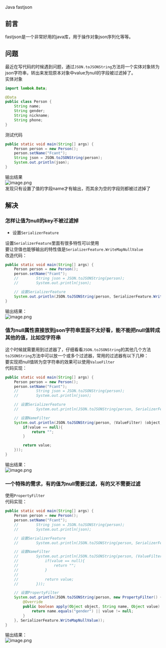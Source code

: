 Java fastjson
<a name="rkh5j"></a>
## 前言
fastjson是一个非常好用的java库，用于操作对象json序列化等等。
<a name="TVxXq"></a>
## 问题
最近在写代码的时候遇到问题，通过`JSON.toJSONString`方法将一个实体对象转为json字符串，转出来发现原本对象中value为null的字段被过滤掉了。<br />实体对象
```java
import lombok.Data;

@Data
public class Person {
    String name;
    String gender;
    String nickname;
    String phone;
}
```
测试代码
```java
public static void main(String[] args) {
    Person person = new Person();
    person.setName("Fcant");
    String json = JSON.toJSONString(person);
    System.out.println(json);
}
```
输出结果<br />![image.png](https://cdn.nlark.com/yuque/0/2021/png/396745/1629543724999-61f0c6ad-3f9c-4f4d-a9ea-fda0a3fbc68c.png#clientId=u12dc450f-3543-4&from=paste&height=173&id=ua4b4be28&originHeight=519&originWidth=1993&originalType=binary&ratio=1&size=58270&status=done&style=shadow&taskId=u2ca1d2a3-8703-44bd-9e45-a397bcce1c8&width=664.3333333333334)<br />发现只有设置了值的字段name才有输出，而其余为空的字段则都被过滤掉了
<a name="N5I9e"></a>
## 解决
<a name="Moie8"></a>
### 怎样让值为null的key不被过滤掉

- 设置`SerializerFeature`

设置`SerializerFeature`里面有很多特性可以使用<br />要让空值也能够输出的特性值是`SerializerFeature.WriteMapNullValue`<br />改造代码：
```java
public static void main(String[] args) {
    Person person = new Person();
    person.setName("Fcant");
    //        String json = JSON.toJSONString(person);
    //        System.out.println(json);

    // 设置SerializerFeature
    System.out.println(JSON.toJSONString(person, SerializerFeature.WriteMapNullValue));
}
```
输出结果：<br />![image.png](https://cdn.nlark.com/yuque/0/2021/png/396745/1629543782384-0b08f491-0e51-44ee-bac5-31eaa5bf7f18.png#clientId=u12dc450f-3543-4&from=paste&height=164&id=u4f0e9bfa&originHeight=491&originWidth=2143&originalType=binary&ratio=1&size=68604&status=done&style=shadow&taskId=u424c2878-08c0-41fb-bfb5-f6a414b02cb&width=714.3333333333334)
<a name="qUOhf"></a>
### 值为null属性直接放到json字符串里面不太好看，能不能把null值转成其他的值，比如空字符串
这个时候就需要用到过滤器了，仔细看看`JSON.toJSONString`的其他几个方法<br />`toJSONString`方法中可以放一个或多个过滤器，常用的过滤器有以下几种：<br />要实现把null值转为空字符串的效果可以使用`ValueFilter`<br />代码实现：
```java
public static void main(String[] args) {
    Person person = new Person();
    person.setName("Fcant");
    //        String json = JSON.toJSONString(person);
    //        System.out.println(json);

    // 设置SerializerFeature
    //        System.out.println(JSON.toJSONString(person, SerializerFeature.WriteMapNullValue));

    // 设置NameFilter
    System.out.println(JSON.toJSONString(person, (ValueFilter) (object, name, value) -> {
        if(value == null){
            return "";
        }

        return value;
    }));
}
```
输出结果：<br />![image.png](https://cdn.nlark.com/yuque/0/2021/png/396745/1629543888467-5665d083-f00e-42ec-a026-2857808d3884.png#clientId=u12dc450f-3543-4&from=paste&height=188&id=u25ca818b&originHeight=564&originWidth=2084&originalType=binary&ratio=1&size=69876&status=done&style=shadow&taskId=u18b8dc80-d166-4bc9-94d7-29235197e24&width=694.6666666666666)
<a name="onnTi"></a>
### 一个特殊的需求，有的值为null需要过滤，有的又不需要过滤
使用`PropertyFilter`<br />代码实现：
```java
public static void main(String[] args) {
    Person person = new Person();
    person.setName("Fcant");
    //        String json = JSON.toJSONString(person);
    //        System.out.println(json);

    // 设置SerializerFeature
    //        System.out.println(JSON.toJSONString(person, SerializerFeature.WriteMapNullValue));

    // 设置NameFilter
    //        System.out.println(JSON.toJSONString(person, (ValueFilter) (object, name, value) -> {
    //            if(value == null){
    //                return "";
    //            }
    //
    //            return value;
    //        }));

    // 设置PropertyFilter
    System.out.println(JSON.toJSONString(person, new PropertyFilter() {
        @Override
        public boolean apply(Object object, String name, Object value) {
            return name.equals("gender") || value != null;
        }
    }, SerializerFeature.WriteMapNullValue));
}
```
输出结果：<br />![image.png](https://cdn.nlark.com/yuque/0/2021/png/396745/1629543962624-2dbc06d9-cb2e-4a1b-9b55-6b3c55e62c82.png#clientId=u12dc450f-3543-4&from=paste&height=164&id=ud465e849&originHeight=492&originWidth=1870&originalType=binary&ratio=1&size=60047&status=done&style=shadow&taskId=u8d81fd83-92a5-49dd-bff2-d4f6a9e8d1a&width=623.3333333333334)
